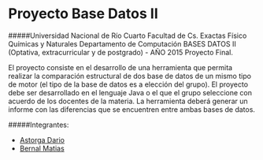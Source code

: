 # Proyecto Base Datos II

#####Universidad Nacional de Río Cuarto
Facultad de Cs. Exactas Físico Químicas y Naturales
Departamento de Computación
BASES DATOS II (Optativa, extracurricular y de postgrado) - AÑO 2015
Proyecto Final.

El proyecto consiste en el desarrollo de una herramienta que permita realizar la comparación estructural de dos 
base de datos de un mismo tipo de motor (el tipo de la base de datos es a elección del grupo). 
El proyecto debe ser desarrollado en el lenguaje Java o el que el grupo seleccione con acuerdo de 
los docentes de la materia. La herramienta deberá generar un informe con las diferencias que se encuentren 
entre ambas bases de datos.

#####Integrantes:
* [Astorga Dario](https://github.com/dastorga) 
* [Bernal Matias](https://github.com/Matias-Bernal)
